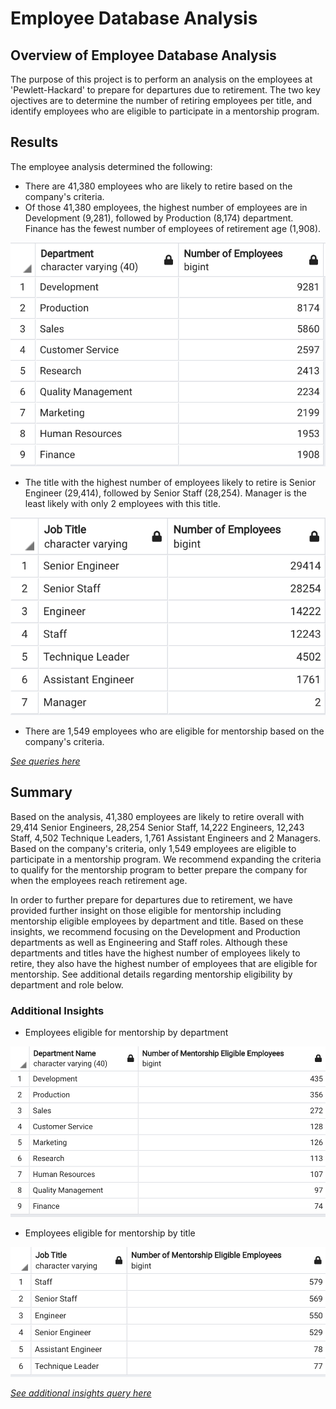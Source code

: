 # Employee Database Analysis

## Overview of Employee Database Analysis
The purpose of this project is to perform an analysis on the employees at 'Pewlett-Hackard' to prepare for departures due to retirement. The two key ojectives are to determine the number of retiring employees per title, and identify employees who are eligible to participate in a mentorship program. 

## Results
The employee analysis determined the following: 
- There are 41,380 employees who are likely to retire based on the company's criteria. 
- Of those 41,380 employees, the highest number of employees are in Development (9,281), followed by Production (8,174) department. Finance has the fewest number of employees of retirement age (1,908). 

![Table](https://github.com/rabascoh/ph-analysis/blob/main/Analysis%20Projects%20Folder/Pewlett-Hackard-Analysis/Data/retiring_by_dept.png)
- The title with the highest number of employees likely to retire is Senior Engineer (29,414), followed by Senior Staff (28,254). Manager is the least likely with only 2 employees with this title.  

![Table](https://github.com/rabascoh/ph-analysis/blob/main/Analysis%20Projects%20Folder/Pewlett-Hackard-Analysis/Data/retiring_by_title.png)
- There are 1,549 employees who are eligible for mentorship based on the company's criteria.  

[*See queries here*](https://github.com/rabascoh/ph-analysis/blob/main/Analysis%20Projects%20Folder/Pewlett-Hackard-Analysis/Queries/Employee_Database_challenge.sql)

## Summary
Based on the analysis, 41,380 employees are likely to retire overall with 29,414 Senior Engineers, 28,254 Senior Staff, 14,222 Engineers, 12,243 Staff, 4,502 Technique Leaders, 1,761 Assistant Engineers and 2 Managers. Based on the company's criteria, only 1,549 employees are eligible to participate in a mentorship program. We recommend expanding the criteria to qualify for the mentorship program to better prepare the company for when the employees reach retirement age. 

In order to further prepare for departures due to retirement, we have provided further insight on those eligible for mentorship including mentorship eligible employees by department and title. Based on these insights, we recommend focusing on the Development and Production departments as well as Engineering and Staff roles. Although these departments and titles have the highest number of employees likely to retire, they also have the highest number of employees that are eligible for mentorship. See additional details regarding mentorship eligibility by department and role below. 

### Additional Insights
- Employees eligible for mentorship by department

![Table](https://github.com/rabascoh/ph-analysis/blob/main/Analysis%20Projects%20Folder/Pewlett-Hackard-Analysis/Data/mentorship_eligibility_by_dept.png)

- Employees eligible for mentorship by title

![Table](https://github.com/rabascoh/ph-analysis/blob/main/Analysis%20Projects%20Folder/Pewlett-Hackard-Analysis/Data/mentorship_eligibility_by_title.png)

[*See additional insights query here*](https://github.com/rabascoh/ph-analysis/blob/main/Analysis%20Projects%20Folder/Pewlett-Hackard-Analysis/Queries/Employee_Database_challenge.sql)
